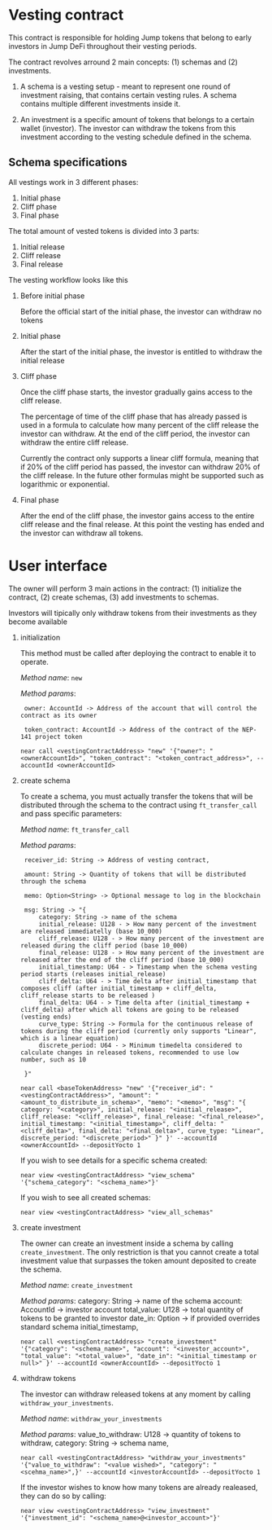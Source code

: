 # Vesting contract

This contract is responsible for holding Jump tokens that belong to early investors in Jump DeFi throughout their vesting periods.


The contract revolves arround 2 main concepts: (1) schemas and (2) investments.

1. A schema is a vesting setup - meant to represent one round of investment raising, that contains certain vesting rules. A schema contains multiple different investments inside it.

2. An investment is a specific amount of tokens that belongs to a certain wallet (investor). The investor can withdraw the tokens from this investment according to the vesting schedule defined in the schema.


## Schema specifications

All vestings work in 3 different phases:
1. Initial phase
2. Cliff phase
3. Final phase

The total amount of vested tokens is divided into 3 parts:
1. Initial release
2. Cliff release
3. Final release


The vesting workflow looks like this
1. Before initial phase

    Before the official start of the initial phase, the investor can withdraw no tokens

2. Initial phase

    After the start of the initial phase, the investor is entitled to withdraw the initial release

3. Cliff phase

    Once the cliff phase starts, the investor gradually gains access to the cliff release. 

    The percentage of time of the cliff phase that has already passed is used in a formula to calculate how many percent of the cliff release the investor can withdraw. At the end of the cliff period, the investor can withdraw the entire cliff release.

    Currently the contract only supports a linear cliff formula, meaning that if 20% of the cliff period has passed, the investor can withdraw 20% of the cliff release. In the future other formulas might be supported such as logarithmic or exponential.

4. Final phase

    After the end of the cliff phase, the investor gains access to the entire cliff release and the final release. At this point the vesting has ended and the investor can withdraw all tokens.


# User interface

The owner will perform 3 main actions in the contract: (1) initialize the contract, (2) create schemas, (3) add investments to schemas.

Investors will tipically only withdraw tokens from their investments as they become available

1. initialization

    This method must be called after deploying the contract to enable it to operate.

    *Method name*: `new`

    *Method params*:

        owner: AccountId -> Address of the account that will control the contract as its owner 

        token_contract: AccountId -> Address of the contract of the NEP-141 project token

    ```shell
    near call <vestingContractAddress> "new" '{"owner": "<ownerAccountId>", "token_contract": "<token_contract_address>", --accountId <ownerAccountId> 
    ```

2. create schema

    To create a schema, you must actually transfer the tokens that will be distributed through the schema to the contract using `ft_transfer_call` and pass specific parameters:

    *Method name*: `ft_transfer_call`

    *Method params*:

        receiver_id: String -> Address of vesting contract,

        amount: String -> Quantity of tokens that will be distributed through the schema

        memo: Option<String> -> Optional message to log in the blockchain

        msg: String -> "{
            category: String -> name of the schema
            initial_release: U128 - > How many percent of the investment are released immediatelly (base 10_000)
            cliff_release: U128 - > How many percent of the investment are released during the cliff period (base 10_000)
            final_release: U128 - > How many percent of the investment are released after the end of the cliff period (base 10_000)
            initial_timestamp: U64 - > Timestamp when the schema vesting period starts (releases initial_release)
            cliff_delta: U64 - > Time delta after initial_timestamp that composes cliff (after initial_timestamp + cliff_delta, cliff_release starts to be released )
            final_delta: U64 - > Time delta after (initial_timestamp + cliff_delta) after which all tokens are going to be released (vesting ends)
            curve_type: String -> Formula for the continuous release of tokens during the cliff period (currently only supports "Linear", which is a linear equation)
            discrete_period: U64 - > Minimum timedelta considered to calculate changes in released tokens, recommended to use low number, such as 10

        }"
    ```shell
    near call <baseTokenAddress> "new" '{"receiver_id": "<vestingContractAddress>", "amount": "<amount_to_distribute_in_schema>", "memo": "<memo>", "msg": "{ category: "<category>", initial_release: "<initial_release>", cliff_release: "<cliff_release>", final_release: "<final_release>", initial_timestamp: "<initial_timestamp>", cliff_delta: "<cliff_delta>", final_delta: "<final_delta>", curve_type: "Linear", discrete_period: "<discrete_period>" }" }' --accountId <ownerAccountId> --depositYocto 1
    ```

    If you wish to see details for a specific schema created:
    ```shell
    near view <vestingContractAddress> "view_schema" '{"schema_category": "<schema_name>"}'
    ```

    If you wish to see all created schemas:
    ```shell
    near view <vestingContractAddress> "view_all_schemas"
    ```

3. create investment

    The owner can create an investment inside a schema by calling `create_investment`. The only restriction is that you cannot create a total investment value that surpasses the token amount deposited to create the schema.

    *Method name*: `create_investment`

    *Method params*:
        category: String -> name of the schema
        account: AccountId -> investor account
        total_value: U128 -> total quantity of tokens to be granted to investor
        date_in: Option<U64> -> if provided overrides standard schema initial_timestamp,
    ```shell
    near call <vestingContractAddress> "create_investment" '{"category": "<schema_name>", "account": "<investor_account>", "total_value": "<total_value>", "date_in": "<initial_timestamp or null>" }' --accountId <ownerAccountId> --depositYocto 1
    ```

4. withdraw tokens

    The investor can withdraw released tokens at any moment by calling `withdraw_your_investments`.

    *Method name*: `withdraw_your_investments`

    *Method params*:
        value_to_withdraw: U128 -> quantity of tokens to withdraw,
        category: String -> schema name,
    ```shell
    near call <vestingContractAddress> "withdraw_your_investments" '{"value_to_withdraw": "<value wished>", "category": "<scehma_name>",}' --accountId <investorAccountId> --depositYocto 1
    ```

    If the investor wishes to know how many tokens are already realeased, they can do so by calling:
    ```shell
    near view <vestingContractAddress> "view_investment" '{"investment_id": "<schema_name>@<investor_account>"}'
    ```